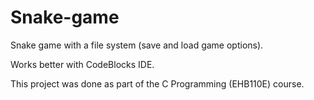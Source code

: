 # Snake-game
Snake game with a file system (save and load game options).

Works better with CodeBlocks IDE.

This project was done as part of the C Programming (EHB110E) course.

